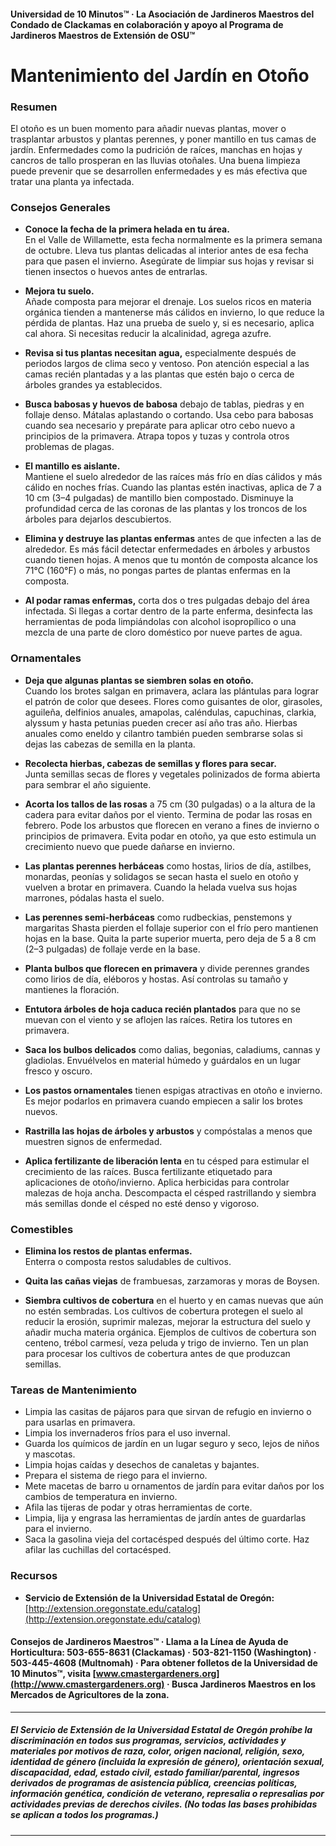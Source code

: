 #### Universidad de 10 Minutos™ · La Asociación de Jardineros Maestros del Condado de Clackamas en colaboración y apoyo al Programa de Jardineros Maestros de Extensión de OSU™

# Mantenimiento del Jardín en Otoño

### Resumen

El otoño es un buen momento para añadir nuevas plantas, mover o trasplantar arbustos y plantas perennes, y poner mantillo en tus camas de jardín. Enfermedades como la pudrición de raíces, manchas en hojas y cancros de tallo prosperan en las lluvias otoñales. Una buena limpieza puede prevenir que se desarrollen enfermedades y es más efectiva que tratar una planta ya infectada.

### Consejos Generales

- **Conoce la fecha de la primera helada en tu área.**  
  En el Valle de Willamette, esta fecha normalmente es la primera semana de octubre. Lleva tus plantas delicadas al interior antes de esa fecha para que pasen el invierno. Asegúrate de limpiar sus hojas y revisar si tienen insectos o huevos antes de entrarlas.

- **Mejora tu suelo.**  
  Añade composta para mejorar el drenaje. Los suelos ricos en materia orgánica tienden a mantenerse más cálidos en invierno, lo que reduce la pérdida de plantas. Haz una prueba de suelo y, si es necesario, aplica cal ahora. Si necesitas reducir la alcalinidad, agrega azufre.

- **Revisa si tus plantas necesitan agua,** especialmente después de periodos largos de clima seco y ventoso. Pon atención especial a las camas recién plantadas y a las plantas que estén bajo o cerca de árboles grandes ya establecidos.

- **Busca babosas y huevos de babosa** debajo de tablas, piedras y en follaje denso. Mátalas aplastando o cortando. Usa cebo para babosas cuando sea necesario y prepárate para aplicar otro cebo nuevo a principios de la primavera. Atrapa topos y tuzas y controla otros problemas de plagas.

- **El mantillo es aislante.**  
  Mantiene el suelo alrededor de las raíces más frío en días cálidos y más cálido en noches frías. Cuando las plantas estén inactivas, aplica de 7 a 10 cm (3–4 pulgadas) de mantillo bien compostado. Disminuye la profundidad cerca de las coronas de las plantas y los troncos de los árboles para dejarlos descubiertos.

- **Elimina y destruye las plantas enfermas** antes de que infecten a las de alrededor. Es más fácil detectar enfermedades en árboles y arbustos cuando tienen hojas. A menos que tu montón de composta alcance los 71°C (160°F) o más, no pongas partes de plantas enfermas en la composta.

- **Al podar ramas enfermas,** corta dos o tres pulgadas debajo del área infectada. Si llegas a cortar dentro de la parte enferma, desinfecta las herramientas de poda limpiándolas con alcohol isopropílico o una mezcla de una parte de cloro doméstico por nueve partes de agua.

### Ornamentales

- **Deja que algunas plantas se siembren solas en otoño.**  
  Cuando los brotes salgan en primavera, aclara las plántulas para lograr el patrón de color que desees. Flores como guisantes de olor, girasoles, aguileña, delfinios anuales, amapolas, caléndulas, capuchinas, clarkia, alyssum y hasta petunias pueden crecer así año tras año. Hierbas anuales como eneldo y cilantro también pueden sembrarse solas si dejas las cabezas de semilla en la planta.

- **Recolecta hierbas, cabezas de semillas y flores para secar.**  
  Junta semillas secas de flores y vegetales polinizados de forma abierta para sembrar el año siguiente.

- **Acorta los tallos de las rosas** a 75 cm (30 pulgadas) o a la altura de la cadera para evitar daños por el viento. Termina de podar las rosas en febrero. Pode los arbustos que florecen en verano a fines de invierno o principios de primavera. Evita podar en otoño, ya que esto estimula un crecimiento nuevo que puede dañarse en invierno.

- **Las plantas perennes herbáceas** como hostas, lirios de día, astilbes, monardas, peonías y solidagos se secan hasta el suelo en otoño y vuelven a brotar en primavera. Cuando la helada vuelva sus hojas marrones, pódalas hasta el suelo.

- **Las perennes semi-herbáceas** como rudbeckias, penstemons y margaritas Shasta pierden el follaje superior con el frío pero mantienen hojas en la base. Quita la parte superior muerta, pero deja de 5 a 8 cm (2–3 pulgadas) de follaje verde en la base.

- **Planta bulbos que florecen en primavera** y divide perennes grandes como lirios de día, eléboros y hostas. Así controlas su tamaño y mantienes la floración.

- **Entutora árboles de hoja caduca recién plantados** para que no se muevan con el viento y se aflojen las raíces. Retira los tutores en primavera.

- **Saca los bulbos delicados** como dalias, begonias, caladiums, cannas y gladiolas. Envuélvelos en material húmedo y guárdalos en un lugar fresco y oscuro.

- **Los pastos ornamentales** tienen espigas atractivas en otoño e invierno. Es mejor podarlos en primavera cuando empiecen a salir los brotes nuevos.

- **Rastrilla las hojas de árboles y arbustos** y compóstalas a menos que muestren signos de enfermedad.

- **Aplica fertilizante de liberación lenta** en tu césped para estimular el crecimiento de las raíces. Busca fertilizante etiquetado para aplicaciones de otoño/invierno. Aplica herbicidas para controlar malezas de hoja ancha. Descompacta el césped rastrillando y siembra más semillas donde el césped no esté denso y vigoroso.

### Comestibles

- **Elimina los restos de plantas enfermas.**  
  Enterra o composta restos saludables de cultivos.

- **Quita las cañas viejas** de frambuesas, zarzamoras y moras de Boysen.

- **Siembra cultivos de cobertura** en el huerto y en camas nuevas que aún no estén sembradas. Los cultivos de cobertura protegen el suelo al reducir la erosión, suprimir malezas, mejorar la estructura del suelo y añadir mucha materia orgánica. Ejemplos de cultivos de cobertura son centeno, trébol carmesí, veza peluda y trigo de invierno. Ten un plan para procesar los cultivos de cobertura antes de que produzcan semillas.

### Tareas de Mantenimiento

- Limpia las casitas de pájaros para que sirvan de refugio en invierno o para usarlas en primavera.
- Limpia los invernaderos fríos para el uso invernal.
- Guarda los químicos de jardín en un lugar seguro y seco, lejos de niños y mascotas.
- Limpia hojas caídas y desechos de canaletas y bajantes.
- Prepara el sistema de riego para el invierno.
- Mete macetas de barro u ornamentos de jardín para evitar daños por los cambios de temperatura en invierno.
- Afila las tijeras de podar y otras herramientas de corte.
- Limpia, lija y engrasa las herramientas de jardín antes de guardarlas para el invierno.
- Saca la gasolina vieja del cortacésped después del último corte. Haz afilar las cuchillas del cortacésped.

### Recursos

- **Servicio de Extensión de la Universidad Estatal de Oregón:**  
  [http://extension.oregonstate.edu/catalog](http://extension.oregonstate.edu/catalog)

#### Consejos de Jardineros Maestros™ · Llama a la Línea de Ayuda de Horticultura: 503-655-8631 (Clackamas) · 503-821-1150 (Washington) · 503-445-4608 (Multnomah) · Para obtener folletos de la Universidad de 10 Minutos™, visita [www.cmastergardeners.org](http://www.cmastergardeners.org) · Busca Jardineros Maestros en los Mercados de Agricultores de la zona.

---

##### El Servicio de Extensión de la Universidad Estatal de Oregón prohíbe la discriminación en todos sus programas, servicios, actividades y materiales por motivos de raza, color, origen nacional, religión, sexo, identidad de género (incluida la expresión de género), orientación sexual, discapacidad, edad, estado civil, estado familiar/parental, ingresos derivados de programas de asistencia pública, creencias políticas, información genética, condición de veterano, represalia o represalias por actividades previas de derechos civiles. (No todas las bases prohibidas se aplican a todos los programas.)
---